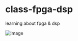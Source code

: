 # class-fpga-dsp
learning about fpga &amp; dsp


![image](https://github.com/FanmingL/class-fpga-dsp/blob/master/picture/PI.gif)
